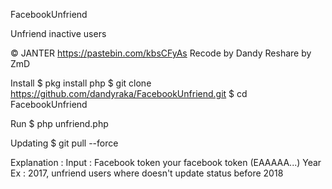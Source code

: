 FacebookUnfriend

Unfriend inactive users

© JANTER https://pastebin.com/kbsCFyAs
Recode by Dandy
Reshare by ZmD

Install
  $ pkg install php
  $ git clone https://github.com/dandyraka/FacebookUnfriend.git
  $ cd FacebookUnfriend

Run
  $ php unfriend.php

Updating
  $ git pull --force

Explanation :
    Input :
        Facebook token your facebook token (EAAAAA...)
        Year Ex : 2017, unfriend users where doesn't update status before 2018


